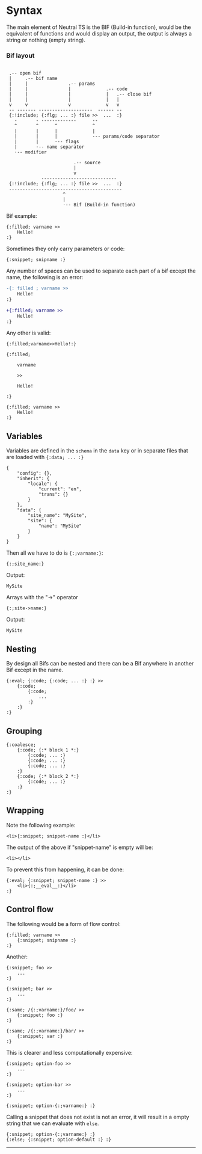Syntax
======

The main element of Neutral TS is the BIF (Build-in function), would be the equivalent of functions and would display an output, the output is always a string or nothing (empty string).

### Bif layout

```text

 .-- open bif
 |     .-- bif name
 |     |               .-- params
 |     |               |             .-- code
 |     |               |             |   .-- close bif
 |     |               |             |   |
 v     v               v             v   v
 -- ------- --------------------  ------ --
 {:!include; {:flg; ... :} file >>  ...  :}
   -       - -------------      --
   ^       ^      ^             ^
   |       |      |             |
   |       |      |             ·-- params/code separator
   |       |      ·-- flags
   |       ·-- name separator
   ·-- modifier

                         .-- source
                         |
                         v
             ----------------------------
 {:!include; {:flg; ... :} file >>  ...  :}
 ------------------------------------------
                     ^
                     |
                     ·-- Bif (Build-in function)

```

Bif example:

```text
{:filled; varname >>
    Hello!
:}
```

Sometimes they only carry parameters or code:

```text
{:snippet; snipname :}
```

Any number of spaces can be used to separate each part of a bif except the name, the following is an error:

```diff
-{: filled ; varname >>
    Hello!
:}

+{:filled; varname >>
    Hello!
:}
```

Any other is valid:

```text
{:filled;varname>>Hello!:}

{:filled;

    varname

    >>

    Hello!

:}

{:filled; varname >>
    Hello!
:}
```

Variables
---------

Variables are defined in the `schema` in the `data` key or in separate files that are loaded with `{:data; ... :}`

```text
{
    "config": {},
    "inherit": {
        "locale": {
            "current": "en",
            "trans": {}
        }
    },
    "data": {
        "site_name": "MySite",
        "site": {
            "name": "MySite"
        }
    }
}
```

Then all we have to do is `{:;varname:}`:

```text
{:;site_name:}
```

Output:

```text
MySite
```

Arrays with the "->" operator

```text
{:;site->name:}
```

Output:

```text
MySite
```

Nesting
-------

By design all Bifs can be nested and there can be a Bif anywhere in another Bif except in the name.

```text
{:eval; {:code; {:code; ... :} :} >>
    {:code;
        {:code;
            ...
        :}
    :}
:}
```

Grouping
--------

```text
{:coalesce;
    {:code; {:* block 1 *:}
        {:code; ... :}
        {:code; ... :}
        {:code; ... :}
    :}
    {:code; {:* block 2 *:}
        {:code; ... :}
    :}
:}
```

Wrapping
--------

Note the following example:

```text
<li>{:snippet; snippet-name :}</li>
```

The output of the above if "snippet-name" is empty will be:

```text
<li></li>
```

To prevent this from happening, it can be done:

```text
{:eval; {:snippet; snippet-name :} >>
    <li>{:;__eval__:}</li>
:}
```

Control flow
------------

The following would be a form of flow control:

```text
{:filled; varname >>
    {:snippet; snipname :}
:}
```
Another:

```text
{:snippet; foo >>
    ...
:}

{:snippet; bar >>
    ...
:}

{:same; /{:;varname:}/foo/ >>
    {:snippet; foo :}
:}

{:same; /{:;varname:}/bar/ >>
    {:snippet; var :}
:}
```

This is clearer and less computationally expensive:

```text
{:snippet; option-foo >>
    ...
:}

{:snippet; option-bar >>
    ...
:}

{:snippet; option-{:;varname:} :}
```

Calling a snippet that does not exist is not an error, it will result in a empty string that we can evaluate with `else`.

```text
{:snippet; option-{:;varname:} :}
{:else; {:snippet; option-default :} :}

```

---
